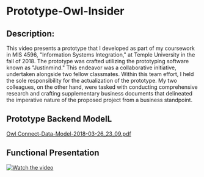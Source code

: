 # Prototype-Owl-Insider

## Description: 
This video presents a prototype that I developed as part of my coursework in MIS 4596, "Information Systems Integration," at Temple University in the fall of 2018. The prototype was crafted utilizing the prototyping software known as "Justinmind." This endeavor was a collaborative initiative, undertaken alongside two fellow classmates. Within this team effort, I held the sole responsibility for the actualization of the prototype. My two colleagues, on the other hand, were tasked with conducting comprehensive research and crafting supplementary business documents that delineated the imperative nature of the proposed project from a business standpoint.

## Prototype Backend ModelL
[Owl Connect-Data-Model-2018-03-26_23_09.pdf](https://github.com/Vuitton-Toine/Prototype-Owl-Insider/files/12772814/Owl.Connect-Data-Model-2018-03-26_23_09.pdf)

## Functional Presentation
[![Watch the video](https://img.youtube.com/vi/1FUjzVgjYqM/0.jpg)](https://youtu.be/1FUjzVgjYqM)

